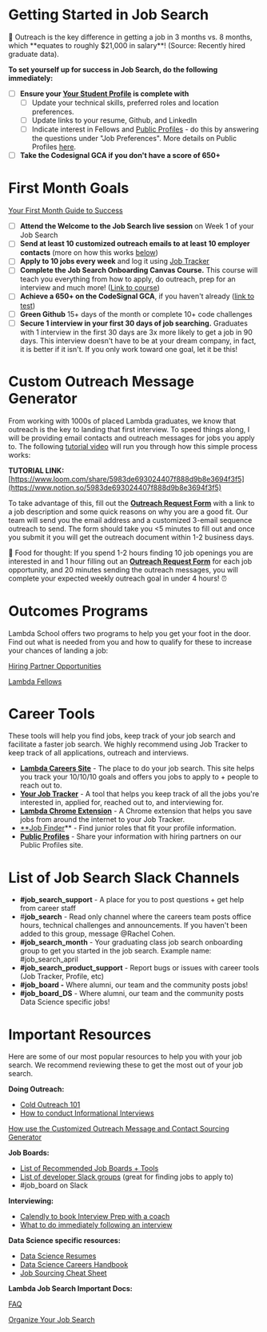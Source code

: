 # Getting Started in Job Search

<aside>
🔑 Outreach is the key difference in getting a job in 3 months vs. 8 months, which **equates to roughly $21,000 in salary**! (Source: Recently hired graduate data).

</aside>

**To set yourself up for success in Job Search, do the following immediately:**

- [ ] **Ensure your [Your Student Profile](https://dashboards.lambdaschool.com/profile) is complete with**
  - [ ] Update your technical skills, preferred roles and location preferences.
  - [ ] Update links to your resume, Github, and LinkedIn
  - [ ] Indicate interest in Fellows and [Public Profiles](https://profiles.lambdaschool.com/) - do this by answering the questions under "Job Preferences". More details on Public Profiles [here](https://www.notion.so/8f9f48f690fc453fb8b50d9183aef634).
- [ ] **Take the Codesignal GCA if you don't have a score of 650+**

# First Month Goals

[Your First Month Guide to Success](Getting%20Started%20in%20Job%20Search%20d4a2143e5bf546969b0762ca745e98ba/Your%20First%20Month%20Guide%20to%20Success%20d53f2d27c6e84f38a97727dc8a25474c.md)

- [ ] **Attend the Welcome to the Job Search live session** on Week 1 of your Job Search
- [ ] **Send at least 10 customized outreach emails to at least 10 employer contacts** (more on how this works [below]())
- [ ] **Apply to 10 jobs every week** and log it using [Job Tracker](https://careers.lambdaschool.com/jobtracker)
- [ ] **Complete the Job Search Onboarding Canvas Course.** This course will teach you everything from how to apply, do outreach, prep for an interview and much more! ([Link to course](https://lambdaschool.instructure.com/enroll/BTEYHF))
- [ ] **Achieve a 650+ on the CodeSignal GCA**, if you haven't already ([link to test](https://app.codesignal.com/signup?certifiedInvite=TGy6wcugpm4LMFEQX))
- [ ] **Green Github** 15+ days of the month or complete 10+ code challenges
- [ ] **Secure 1 interview in your first 30 days of job searching.** Graduates with 1 interview in the first 30 days are 3x more likely to get a job in 90 days. This interview doesn't have to be at your dream company, in fact, it is better if it isn't. If you only work toward one goal, let it be this!

# Custom Outreach Message Generator

From working with 1000s of placed Lambda graduates, we know that outreach is the key to landing that first interview. To speed things along, I will be providing email contacts and outreach messages for jobs you apply to. The following [tutorial video](https://www.notion.so/5983de693024407f888d9b8e3694f3f5) will run you through how this simple process works:

**TUTORIAL LINK:** [https://www.loom.com/share/5983de693024407f888d9b8e3694f3f5](https://www.notion.so/5983de693024407f888d9b8e3694f3f5)

To take advantage of this, fill out the **[Outreach Request Form](https://airtable.com/shrDZgl0o92rMugIh)** with a link to a job description and some quick reasons on why you are a good fit. Our team will send you the email address and a customized 3-email sequence outreach to send. The form should take you <5 minutes to fill out and once you submit it you will get the outreach document within 1-2 business days.

🥗 Food for thought: If you spend 1-2 hours finding 10 job openings you are interested in and 1 hour filling out an [**Outreach Request Form**](https://airtable.com/shrDZgl0o92rMugIh) for each job opportunity, and 20 minutes sending the outreach messages, you will complete your expected weekly outreach goal in under 4 hours! ⏰

# Outcomes Programs

Lambda School offers two programs to help you get your foot in the door. Find out what is needed from you and how to qualify for these to increase your chances of landing a job:

[Hiring Partner Opportunities](Getting%20Started%20in%20Job%20Search%20d4a2143e5bf546969b0762ca745e98ba/Hiring%20Partner%20Opportunities%20549ebe5f15bc42a38849dc1f7c0ea70d.md)

[Lambda Fellows ](Getting%20Started%20in%20Job%20Search%20d4a2143e5bf546969b0762ca745e98ba/Lambda%20Fellows%20a1023b27971d414d88a1ea198bf9450e.md)

# Career Tools

These tools will help you find jobs, keep track of your job search and facilitate a faster job search. We highly recommend using Job Tracker to keep track of all applications, outreach and interviews.

- [**Lambda Careers Site**](https://careers.lambdaschool.com/) - The place to do your job search. This site helps you track your 10/10/10 goals and offers you jobs to apply to + people to reach out to.
- [**Your Job Tracker**](https://careers.lambdaschool.com/jobtracker) - A tool that helps you keep track of all the jobs you're interested in, applied for, reached out to, and interviewing for.
- [**Lambda Chrome Extension**](https://chrome.google.com/webstore/detail/lambda-school-job-tracker/ckpjfjiebhabcggefamfdpiooknocdac?hl=en-US) - A Chrome extension that helps you save jobs from around the internet to your Job Tracker.
- [\*\*Job Finder](https://careers.lambdaschool.com/jobfinder)\*\* - Find junior roles that fit your profile information.
- **[Public Profiles](https://profiles.lambdaschool.com/)** - Share your information with hiring partners on our Public Profiles site.

# List of Job Search Slack Channels

- **#job_search_support** - A place for you to post questions + get help from career staff
- #**job_search** - Read only channel where the careers team posts office hours, technical challenges and announcements. If you haven't been added to this group, message @Rachel Cohen.
- **#job_search_month** - Your graduating class job search onboarding group to get you started in the job search. Example name: #job_search_april
- **#job_search_product_support** - Report bugs or issues with career tools (Job Tracker, Profile, etc)
- **#job_board -** Where alumni, our team and the community posts jobs!
- **#job_board_DS** - Where alumni, our team and the community posts Data Science specific jobs!

# Important Resources

Here are some of our most popular resources to help you with your job search. We recommend reviewing these to get the most out of your job search.

**Doing Outreach:**

- [Cold Outreach 101](https://www.notion.so/Cold-Outreach-101-9b887ce51ecc4a58bc972415fcf6e934)
- [How to conduct Informational Interviews](https://www.notion.so/Informational-Interviews-35361f3006e747bf9aa0673328a59087)

[How use the Customized Outreach Message and Contact Sourcing Generator](Getting%20Started%20in%20Job%20Search%20d4a2143e5bf546969b0762ca745e98ba/How%20use%20the%20Customized%20Outreach%20Message%20and%20Contac%20d4f106ddeeb74daea0e6b8064e27dc9f.md)

**Job Boards:**

- [List of Recommended Job Boards + Tools](Getting%20Started%20in%20Job%20Search%20d4a2143e5bf546969b0762ca745e98ba/FAQ%20c3500d000f7246c4b73f470f2f05d075/How%20do%20I%20find%2010%20jobs%20to%20apply%20to%20every%20week%20eb0079ffbbd0457aa57bc48869dc6423.md)
- [List of developer Slack groups](https://www.notion.so/Running-List-of-Slack-Groups-28a30bbe5605458e9819e5d47fc41b0e) (great for finding jobs to apply to)
- #job_board on Slack

**Interviewing:**

- [Calendly to book Interview Prep with a coach](https://calendly.com/lambda-outcomes)
- [What to do immediately following an interview](https://my.lambdaschool.com/resources/after-the-interview)

**Data Science specific resources:**

- [Data Science Resumes](https://docs.google.com/document/d/17SPKyEx07aQ5C_CyR0sk2JB0dK33C0L8cm2CMp_sITs/edit#)
- [Data Science Careers Handbook](https://docs.google.com/presentation/d/1bBCTfTaWFHssah0JZRQIhECCF1C0BoObmchpPqTFtw4/edit#slide=id.g5aa13aee72_0_40)
- [Job Sourcing Cheat Sheet](https://docs.google.com/presentation/d/1uPyNEzhgDFi3GoTTGnYkzapjSoVkbqxsO-ER8o0ACRI/edit#slide=id.g52f4845663_0_173)

**Lambda Job Search Important Docs:**

[FAQ](Getting%20Started%20in%20Job%20Search%20d4a2143e5bf546969b0762ca745e98ba/FAQ%20c3500d000f7246c4b73f470f2f05d075.md)

[Organize Your Job Search ](Getting%20Started%20in%20Job%20Search%20d4a2143e5bf546969b0762ca745e98ba/Organize%20Your%20Job%20Search%2022deda82a12242ee930275c7544b6d7c.md)
